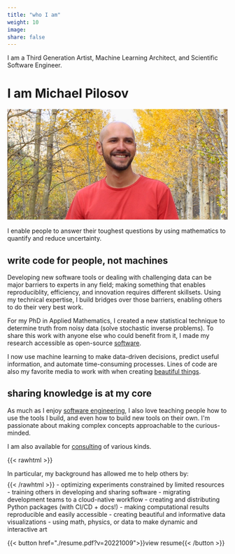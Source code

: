 ```yaml
---
title: "who I am"
weight: 10
image:
share: false
---
```


I am a Third Generation Artist, Machine Learning Architect, and Scientific Software Engineer.

# I am Michael Pilosov

![](./profile.webp)

I enable people to answer their toughest questions by using mathematics to quantify and reduce uncertainty.

## write code for people, not machines

Developing new software tools or dealing with challenging data can be major barriers to experts in any field; making something that enables reproduciblity, efficiency, and innovation requires different skillsets.
Using my technical expertise, I build bridges over those barriers, enabling others to do their very best work.



For my PhD in Applied Mathematics, I created a new statistical technique to determine truth from noisy data (solve stochastic inverse problems).
To share this work with anyone else who could benefit from it, I made my research accessible as open-source [software](./projects/#estimation). 

I now use machine learning to make data-driven decisions, predict useful information, and automate time-consuming processes.
Lines of code are also my favorite media to work with when creating [beautiful things](./projects/#art).


## sharing knowledge is at my core

As much as I enjoy [software engineering](./projects/#architect-engineer), I also love teaching people how to use the tools I build, and even how to build new tools on their own. I'm passionate about making complex concepts approachable to the curious-minded. 

I am also available for [consulting](./#connect) of various kinds.

{{< rawhtml >}}
<p style="margin-bottom:0.5rem">
In particular, my background has allowed me to help others by:
</p>
{{< /rawhtml >}}
- optimizing experiments constrained by limited resources
- training others in developing and sharing software
- migrating development teams to a cloud-native workflow
- creating and distributing Python packages (with CI/CD + docs!)
- making computational results reproducible and easily accessible
- creating beautiful and informative data visualizations
- using math, physics, or data to make dynamic and interactive art

{{< button href="./resume.pdf?v=20221009">}}view resume{{< /button >}}
